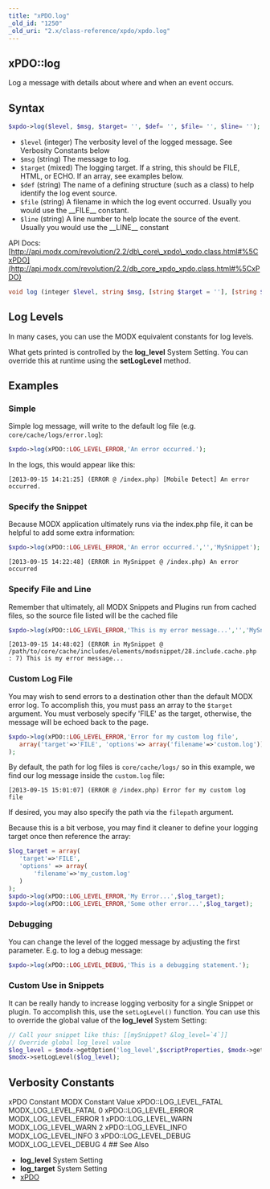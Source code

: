 ```yaml
---
title: "xPDO.log"
_old_id: "1250"
_old_uri: "2.x/class-reference/xpdo/xpdo.log"
---
```


##  xPDO::log 

 Log a message with details about where and when an event occurs.

##  Syntax 

 ``` php 
$xpdo->log($level, $msg, $target= '', $def= '', $file= '', $line= '');

```

- `$level` (integer) The verbosity level of the logged message. See Verbosity Constants below
- `$msg` (string) The message to log.
- `$target` (mixed) The logging target. If a string, this should be FILE, HTML, or ECHO. If an array, see examples below.
- `$def` (string) The name of a defining structure (such as a class) to help identify the log event source.
- `$file` (string) A filename in which the log event occurred. Usually you would use the \_\_FILE\_\_ constant.
- `$line` (string) A line number to help locate the source of the event. Usually you would use the \_\_LINE\_\_ constant

 API Docs: [http://api.modx.com/revolution/2.2/db\_core\_xpdo\_xpdo.class.html#%5CxPDO](http://api.modx.com/revolution/2.2/db_core_xpdo_xpdo.class.html#%5CxPDO)

 ``` php 
void log (integer $level, string $msg, [string $target = ''], [string $def = ''], [string $file = ''], [string $line = ''])

```

##  Log Levels 

 In many cases, you can use the MODX equivalent constants for log levels.

 What gets printed is controlled by the **log\_level** System Setting. You can override this at runtime using the **setLogLevel** method.

##  Examples 

###  Simple 

 Simple log message, will write to the default log file (e.g. `core/cache/logs/error.log`):

 ``` php 
$xpdo->log(xPDO::LOG_LEVEL_ERROR,'An error occurred.');

```

 In the logs, this would appear like this:

 ```
[2013-09-15 14:21:25] (ERROR @ /index.php) [Mobile Detect] An error occurred.

```

###  Specify the Snippet 

 Because MODX application ultimately runs via the index.php file, it can be helpful to add some extra information:

 ``` php 
$xpdo->log(xPDO::LOG_LEVEL_ERROR,'An error occurred.','','MySnippet');

```

```
[2013-09-15 14:22:48] (ERROR in MySnippet @ /index.php) An error occurred

```

###  Specify File and Line 

 Remember that ultimately, all MODX Snippets and Plugins run from cached files, so the source file listed will be the cached file

 ``` php 
$xpdo->log(xPDO::LOG_LEVEL_ERROR,'This is my error message...','','MySnippet',__FILE__,__LINE__);

```

```
[2013-09-15 14:48:02] (ERROR in MySnippet @ /path/to/core/cache/includes/elements/modsnippet/28.include.cache.php : 7) This is my error message...

```

###  Custom Log File 

 You may wish to send errors to a destination other than the default MODX error log. To accomplish this, you must pass an array to the `$target` argument. You must verbosely specify 'FILE' as the target, otherwise, the message will be echoed back to the page.

 ``` php 
$xpdo->log(xPDO::LOG_LEVEL_ERROR,'Error for my custom log file', 
    array('target'=>'FILE', 'options'=> array('filename'=>'custom.log'))
);

```

 By default, the path for log files is `core/cache/logs/` so in this example, we find our log message inside the `custom.log` file:

 ```
[2013-09-15 15:01:07] (ERROR @ /index.php) Error for my custom log file

```

 If desired, you may also specify the path via the `filepath` argument.

 Because this is a bit verbose, you may find it cleaner to define your logging target once then reference the array:

 ``` php 
$log_target = array(
    'target'=>'FILE',
    'options' => array(
        'filename'=>'my_custom.log'
    )
); 
$xpdo->log(xPDO::LOG_LEVEL_ERROR,'My Error...',$log_target); 
$xpdo->log(xPDO::LOG_LEVEL_ERROR,'Some other error...',$log_target);

```

###  Debugging 

 You can change the level of the logged message by adjusting the first parameter. E.g. to log a debug message:

 ``` php 
$xpdo->log(xPDO::LOG_LEVEL_DEBUG,'This is a debugging statement.');

```

###  Custom Use in Snippets 

 It can be really handy to increase logging verbosity for a single Snippet or plugin. To accomplish this, use the `setLogLevel()` function. You can use this to override the global value of the **log\_level** System Setting:

 ``` php 
// Call your snippet like this: [[mySnippet? &log_level=`4`]]
// Override global log_level value
$log_level = $modx->getOption('log_level',$scriptProperties, $modx->getOption('log_level'));
$modx->setLogLevel($log_level);

```

##  Verbosity Constants 

  xPDO Constant   MODX Constant   Value   xPDO::LOG\_LEVEL\_FATAL   MODX\_LOG\_LEVEL\_FATAL   0   xPDO::LOG\_LEVEL\_ERROR   MODX\_LOG\_LEVEL\_ERROR   1   xPDO::LOG\_LEVEL\_WARN   MODX\_LOG\_LEVEL\_WARN   2   xPDO::LOG\_LEVEL\_INFO   MODX\_LOG\_LEVEL\_INFO   3   xPDO::LOG\_LEVEL\_DEBUG   MODX\_LOG\_LEVEL\_DEBUG   4 ##  See Also 

- **log\_level** System Setting
- **log\_target** System Setting
- [xPDO](/xpdo/2.x/class-reference/xpdo "xPDO")